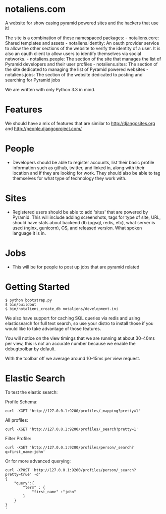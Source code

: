 notaliens.com
=============

A website for show casing pyramid powered sites and the hackers that use it!

The site is a combination of these namespaced packages:
    - notaliens.core: Shared templates and assets
    - notaliens.identity: An oauth provider service to allow the other sections of the website to verify the identity of
        a user. It is also an oauth client to allow users to identify themselves via social networks.
    - notaliens.people: The section of the site that manages the list of Pyramid developers and their user profiles
    - notaliens.sites: The section of the site dedicated to managing the list of Pyramid powered websites
    - notaliens.jobs: The section of the website dedicated to posting and searching for Pyramid jobs


We are written with only Python 3.3 in mind.


Features
============

We should have a mix of features that are similar to http://djangosites.org and
http://people.djangoproject.com/



# People
- Developers should be able to register accounts, list their basic profile information
such as github, twitter, and linked in, along with their location and if they are looking
for work. They should also be able to tag themselves for what type of technology
they work with.


# Sites
- Registered users should be able to add 'sites' that are powered by Pyramid.
This will include adding screenshots, tags for type of site, URL, should have stats
about backend db (pgsql, redis, etc), what server is used (nginx, gunicorn), OS, and
released version.  What spoken language it is in.


# Jobs
- This will be for people to post up jobs that are pyramid related


Getting Started
==================================

    $ python bootstrap.py
    $ bin/buildout
    $ bin/notaliens_create_db notaliens/development.ini


We also have support for caching SQL queries via redis and using elasticsearch
for full text search, so use your distro to install those if you would like
to take advantage of those features.


You will notice on the view timings that we are running at about 30-40ms per view,
this is not an accurate number because we enable the debugtoolbar by default.

With the toolbar off we average around 10-15ms per view request.


Elastic Search
==================================
To test the elastic search:

Profile Schema:

    curl -XGET 'http://127.0.0.1:9200/profiles/_mapping?pretty=1'

All profiles:

    curl -XGET 'http://127.0.0.1:9200/profiles/_search?pretty=1'


Filter Profile:

    curl -XGET 'http://127.0.0.1:9200/profiles/person/_search?q=first_name:john'

Or for more advanced querying:

    curl -XPOST 'http://127.0.0.1:9200/profiles/person/_search?pretty=true' -d'
    {
        "query":{
            "term" : {
                "first_name" :"john"
            }   
        }
    }
    '
